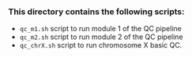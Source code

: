 ### This directory contains the following scripts:

* `qc_m1.sh` script to run module 1 of the QC pipeline
* `qc_m2.sh` script to run module 2 of the QC pipeline
* `qc_chrX.sh` script to run chromosome X basic QC.
